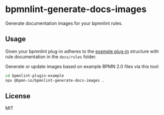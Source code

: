 # bpmnlint-generate-docs-images

Generate documentation images for your bpmnlint rules.

## Usage

Given your bpmnlint plug-in adheres to the [example plug-in](https://github.com/bpmn-io/bpmnlint-plugin-example) structure with rule documentation in the `docs/rules` folder.

Generate or update images based on example BPMN 2.0 files via this tool:

```sh
cd bpmnlint-plugin-example
npx @bpmn-io/bpmnlint-generate-docs-images .
```

## License

MIT